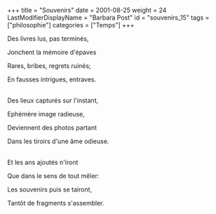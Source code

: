 +++
title = "Souvenirs"
date = 2001-08-25
weight = 24
LastModifierDisplayName = "Barbara Post"
id = "souvenirs_15"
tags = ["philosophie"]
categories = ["Temps"]
+++

Des livres lus, pas terminés,

Jonchent la mémoire d'épaves

Rares, bribes, regrets ruinés;

En fausses intrigues, entraves.

 \
Des lieux capturés sur l'instant,

Ephémère image radieuse,

Deviennent des photos partant

Dans les tiroirs d'une âme odieuse.

 \
Et les ans ajoutés n'iront

Que dans le sens de tout mêler:

Les souvenirs puis se tairont,

Tantôt de fragments s'assembler.
